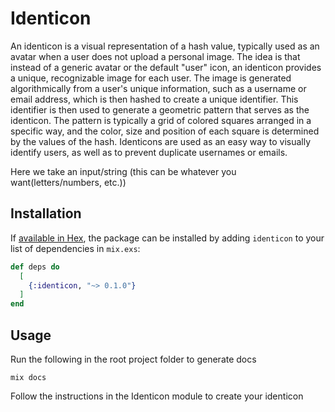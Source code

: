 # Identicon

An identicon is a visual representation of a hash value, typically used as an avatar when a user does not upload a personal image. The idea is that instead of a generic avatar or the default "user" icon, an identicon provides a unique, recognizable image for each user. The image is generated algorithmically from a user's unique information, such as a username or email address, which is then hashed to create a unique identifier. This identifier is then used to generate a geometric pattern that serves as the identicon. The pattern is typically a grid of colored squares arranged in a specific way, and the color, size and position of each square is determined by the values of the hash. Identicons are used as an easy way to visually identify users, as well as to prevent duplicate usernames or emails.

Here we take an input/string (this can be whatever you want(letters/numbers, etc.))

## Installation

If [available in Hex](https://hex.pm/docs/publish), the package can be installed
by adding `identicon` to your list of dependencies in `mix.exs`:

```elixir
def deps do
  [
    {:identicon, "~> 0.1.0"}
  ]
end
```

## Usage

Run the following in the root project folder to generate docs

```
mix docs
```

Follow the instructions in the Identicon module to create your identicon

